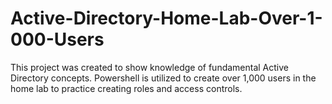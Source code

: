 # Active-Directory-Home-Lab-Over-1-000-Users
This project was created to show knowledge of fundamental Active Directory concepts. Powershell is utilized to create over 1,000 users in the home lab to practice creating roles and access controls.
